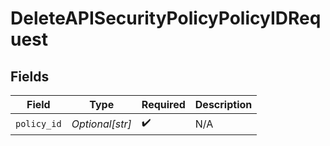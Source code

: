 # DeleteAPISecurityPolicyPolicyIDRequest


## Fields

| Field              | Type               | Required           | Description        |
| ------------------ | ------------------ | ------------------ | ------------------ |
| `policy_id`        | *Optional[str]*    | :heavy_check_mark: | N/A                |